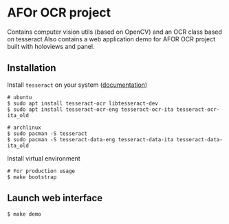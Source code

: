 # AFOr OCR project
Contains computer vision utils (based on OpenCV) and an OCR class based on tesseract
Also contains a web application demo for AFOR OCR project built with holoviews and panel.

## Installation
Install `tesseract` on your system 
([documentation](https://tesseract-ocr.github.io/tessdoc/Downloads.html))
```Shell script
# ubuntu
$ sudo apt install tesseract-ocr libtesseract-dev
$ sudo apt install tesseract-ocr-eng tesseract-ocr-ita tesseract-ocr-ita_old

# archlinux  
$ sudo pacman -S tesseract
$ sudo pacman -S tesseract-data-eng tesseract-data-ita tesseract-data-ita_old
```

Install virtual environment

```shell script
# For production usage
$ make bootstrap
```

## Launch web interface
```shell script
$ make demo
```